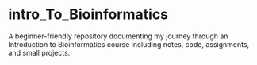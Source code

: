 # intro_To_Bioinformatics
A beginner-friendly repository documenting my journey through an Introduction to Bioinformatics course including notes, code, assignments, and small projects.
